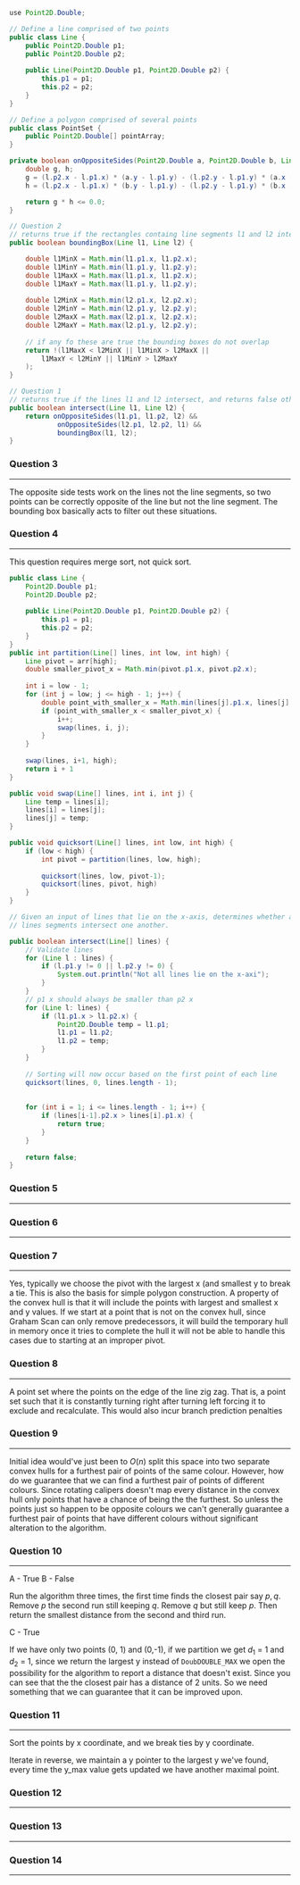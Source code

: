 ```java
use Point2D.Double;

// Define a line comprised of two points
public class Line {
    public Point2D.Double p1;
    public Point2D.Double p2;
    
    public Line(Point2D.Double p1, Point2D.Double p2) {
	    this.p1 = p1;
	    this.p2 = p2;
    }
}

// Define a polygon comprised of several points
public class PointSet {
    public Point2D.Double[] pointArray;
}

private boolean onOppositeSides(Point2D.Double a, Point2D.Double b, Line l) {
    double g, h;
    g = (l.p2.x - l.p1.x) * (a.y - l.p1.y) - (l.p2.y - l.p1.y) * (a.x - l.p1.x);
    h = (l.p2.x - l.p1.x) * (b.y - l.p1.y) - (l.p2.y - l.p1.y) * (b.x - l.p1.x);

    return g * h <= 0.0;
}

// Question 2
// returns true if the rectangles containg line segments l1 and l2 intersect,  // and returns false otherwise
public boolean boundingBox(Line l1, Line l2) {

	double l1MinX = Math.min(l1.p1.x, l1.p2.x);
	double l1MinY = Math.min(l1.p1.y, l1.p2.y);
	double l1MaxX = Math.max(l1.p1.x, l1.p2.x);
	double l1MaxY = Math.max(l1.p1.y, l1.p2.y);
	
	double l2MinX = Math.min(l2.p1.x, l2.p2.x);
	double l2MinY = Math.min(l2.p1.y, l2.p2.y);
	double l2MaxX = Math.max(l2.p1.x, l2.p2.x);
	double l2MaxY = Math.max(l2.p1.y, l2.p2.y);
	
	// if any fo these are true the bounding boxes do not overlap
	return !(l1MaxX < l2MinX || l1MinX > l2MaxX ||
		l1MaxY < l2MinY || l1MinY > l2MaxY
	);
}

// Question 1
// returns true if the lines l1 and l2 intersect, and returns false otherwise
public boolean intersect(Line l1, Line l2) {
	return onOppositeSides(l1.p1, l1.p2, l2) &&
			onOppositeSides(l2.p1, l2.p2, l1) &&
			boundingBox(l1, l2);
}

```

### Question 3
---
The opposite side tests work on the lines not the line segments, so two points can be correctly opposite of the line but not the line segment. The bounding box basically acts to filter out these situations.


### Question 4
---
This question requires merge sort, not quick sort.
```java
public class Line {
	Point2D.Double p1;
	Point2D.Double p2;
	
	public Line(Point2D.Double p1, Point2D.Double p2) {
		this.p1 = p1;
		this.p2 = p2;
	}
}
public int partition(Line[] lines, int low, int high) {
	Line pivot = arr[high];
	double smaller_pivot_x = Math.min(pivot.p1.x, pivot.p2.x);
	 
	int i = low - 1;
	for (int j = low; j <= high - 1; j++) {
		double point_with_smaller_x = Math.min(lines[j].p1.x, lines[j].p2.x);
		if (point_with_smaller_x < smaller_pivot_x) {
			i++;
			swap(lines, i, j);
		}
	}  
	
	swap(lines, i+1, high);
	return i + 1
}

public void swap(Line[] lines, int i, int j) {
	Line temp = lines[i];
	lines[i] = lines[j];
	lines[j] = temp;
}

public void quicksort(Line[] lines, int low, int high) {
	if (low < high) {
		int pivot = partition(lines, low, high);
		
		quicksort(lines, low, pivot-1);
		quicksort(lines, pivot, high)
	}
}

// Given an input of lines that lie on the x-axis, determines whether any two
// lines segments intersect one another.

public boolean intersect(Line[] lines) {
	// Validate lines
	for (Line l : lines) {
		if (l.p1.y != 0 || l.p2.y != 0) {
			System.out.println("Not all lines lie on the x-axi");
		} 	
	}
	// p1 x should always be smaller than p2 x
	for (Line l: lines) {
		if (l1.p1.x > l1.p2.x) {
			Point2D.Double temp = l1.p1;
			l1.p1 = l1.p2;
			l1.p2 = temp;
		}
	}
	
	// Sorting will now occur based on the first point of each line
	quicksort(lines, 0, lines.length - 1);
	
	
	for (int i = 1; i <= lines.length - 1; i++) {
		if (lines[i-1].p2.x > lines[i].p1.x) {
			return true;
		}
	}
	
	return false;
}
```

### Question 5
---

### Question 6
---

### Question 7
---
Yes, typically we choose the pivot with the largest x (and smallest y to break a tie. This is also the basis for simple polygon construction. A property of the convex hull is that it will include the points with largest and smallest x and y values. If we start at a point that is not on the convex hull, since Graham Scan can only remove predecessors, it will build the temporary hull in memory once it tries to complete the hull it will not be able to handle this cases due to starting at an improper pivot.
### Question 8
---
A point set where the points on the edge of the line zig zag. That is, a point set such that it is constantly turning right after turning left forcing it to exclude and recalculate. This would also incur branch prediction penalties 

### Question 9
---
Initial idea would've just been to $O(n)$ split this space into two separate convex hulls for a furthest pair of points of the same colour.
However, how do we guarantee that we can find a furthest pair of points of different colours. Since rotating calipers doesn't map every distance in the convex hull only points that have a chance of being the the furthest. So unless the points just so happen to be opposite colours we can't generally guarantee a furthest pair of points that have different colours without significant alteration to the algorithm.
### Question 10
---
A - True
B - False

Run the algorithm three times, the first time finds the closest pair say $p,q$. Remove $p$ the second run still keeping $q$. Remove $q$ but still keep $p$. Then return the smallest distance from the second and third run.

C - True

If we have only two points (0, 1) and (0,-1), if we partition we get $d_1$ = 1 and $d_2$ = 1, since we return the largest y instead of `DoubDOUBLE_MAX` we open the possibility for the algorithm to report a distance that doesn't exist. Since you can see that the the closest pair has a distance of 2 units. So we need something that we can guarantee that it can be improved upon.



### Question 11
---
Sort the points by x coordinate, and we break ties by y coordinate.

Iterate in reverse, we maintain a y pointer to the largest y we've found, every time the y_max value gets updated we have another maximal point.
### Question 12
---

### Question 13
---

### Question 14
---